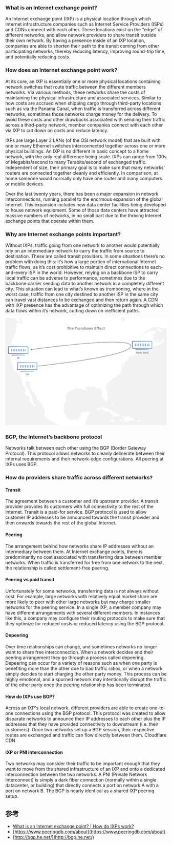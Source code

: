 ### What is an Internet exchange point?

An Internet exchange point (IXP) is a physical location through which Internet infrastructure companies such as Internet Service Providers (ISPs) and CDNs connect with each other. These locations exist on the “edge” of different networks, and allow network providers to share transit outside their own network. By having a presence inside of an IXP location, companies are able to shorten their path to the transit coming from other participating networks, thereby reducing latency, improving round-trip time, and potentially reducing costs.

### How does an Internet exchange point work?

At its core, an IXP is essentially one or more physical locations containing network switches that route traffic between the different members networks. Via various methods, these networks share the costs of maintaining the physical infrastructure and associated services. Similar to how costs are accrued when shipping cargo through third-party locations such as via the Panama Canal, when traffic is transferred across different networks, sometimes those networks charge money for the delivery. To avoid these costs and other drawbacks associated with sending their traffic across a third-party network, member companies connect with each other via IXP to cut down on costs and reduce latency.

IXPs are large Layer 2 LANs (of the OSI network model) that are built with one or many Ethernet switches interconnected together across one or more physical buildings. An IXP is no different in basic concept to a home network, with the only real difference being scale. IXPs can range from 100s of Megabits/second to many Terabits/second of exchanged traffic. Independent of size, their primary goal is to make sure that many networks’ routers are connected together cleanly and efficiently. In comparison, at home someone would normally only have one router and many computers or mobile devices.

Over the last twenty years, there has been a major expansion in network interconnections, running parallel to the enormous expansion of the global Internet. This expansion includes new data center facilities being developed to house network equipment. Some of those data centers have attracted massive numbers of networks, in no small part due to the thriving Internet exchange points that operate within them.

### Why are Internet exchange points important?

Without IXPs, traffic going from one network to another would potentially rely on an intermediary network to carry the traffic from source to destination. These are called transit providers. In some situations there’s no problem with doing this: it’s how a large portion of international Internet traffic flows, as it’s cost prohibitive to maintain direct connections to each-and-every ISP in the world. However, relying on a backbone ISP to carry local traffic can be adverse to performance, sometimes due to the backbone carrier sending data to another network in a completely different city. This situation can lead to what’s known as tromboning, where in the worst case, traffic from one city destined to another ISP in the same city can travel vast distances to be exchanged and then return again. A CDN with IXP presence has the advantage of optimizing the path through which data flows within it’s network, cutting down on inefficient paths.

![](/static/images/2109/p104.webp)

### BGP, the Internet’s backbone protocol

Networks talk between each other using the BGP (Border Gateway Protocol). This protocol allows networks to cleanly delinerate between their internal requirements and their network-edge configurations. All peering at IXPs uses BGP.

### How do providers share traffic across different networks?

#### Transit

The agreement between a customer and it’s upstream provider. A transit provider provides its customers with full connectivity to the rest of the Internet. Transit is a paid-for service. BGP protocol is used to allow customer IP addresses to be announced towards the transit provider and then onwards towards the rest of the global Internet.



#### Peering

The arrangement behind how networks share IP addresses without an intermediary between them. At Internet exchange points, there is predominantly no cost associated with transferring data between member networks. When traffic is transferred for free from one network to the next, the relationship is called settlement-free peering.



#### Peering vs paid transit

Unfortunately for some networks, transferring data is not always without cost. For example, large networks with relatively equal market share are more likely to peer with other large networks but may charge smaller networks for the peering service. In a single IXP, a member company may have different arrangements with several different members. In instances like this, a company may configure their routing protocols to make sure that they optimize for reduced costs or reduced latency using the BGP protocol.



#### Depeering

Over time relationships can change, and sometimes networks no longer want to share free interconnection. When a network decides end their peering arrangement they go through a process called depeering. Depeering can occur for a variety of reasons such as when one party is benefiting more than the other due to bad traffic ratios, or when a network simply decides to start charging the other party money. This process can be highly emotional, and a spurned network may intentionally disrupt the traffic of the other party once the peering relationship has been terminated.




#### How do IXPs use BGP?

Across an IXP's local network, different providers are able to create one-to-one connections using the BGP protocol. This protocol was created to allow disparate networks to announce their IP addresses to each other plus the IP addresses that they have provided connectivity to downstream (i.e. their customers). Once two networks set up a BGP session, their respective routes are exchanged and traffic can flow directly between them. Cloudflare CDN



#### IXP or PNI interconnection

Two networks may consider their traffic to be important enough that they want to move from the shared infrastructure of an IXP and onto a dedicated interconnection between the two networks. A PNI (Private Network Interconnect) is simply a dark fiber connection (normally within a single datacenter, or building) that directly connects a port on network A with a port on network B. The BGP is nearly identical as a shared IXP peering setup.



## 参考

- [What is an Internet exchange point? | How do IXPs work?](https://www.cloudflare.com/zh-cn/learning/cdn/glossary/internet-exchange-point-ixp/)
- [https://www.peeringdb.com/about](https://www.peeringdb.com/about)
- [http://bgp.he.net/](http://bgp.he.net/)